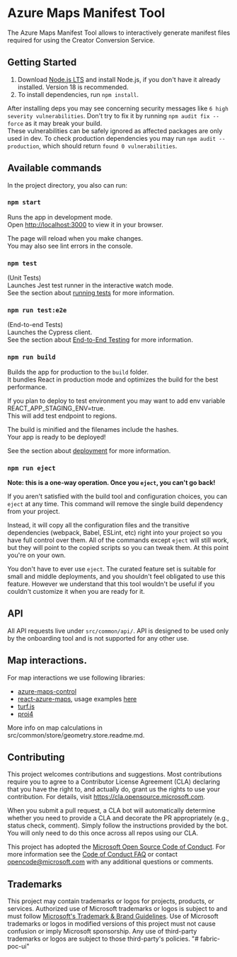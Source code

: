 # Azure Maps Manifest Tool

The Azure Maps Manifest Tool allows to interactively generate manifest files required for using the Creator Conversion Service.

## Getting Started

1. Download [Node.js LTS](https://nodejs.org/en/download/) and install Node.js, if you don't have it already installed. Version 18 is recommended.
2. To install dependencies, run `npm install`.

After installing deps you may see concerning security messages like `6 high severity vulnerabilities`. Don't try to fix it by running `npm audit fix --force` as it may break your build. \
These vulnerabilities can be safely ignored as affected packages are only used in dev. To check production dependencies you may run `npm audit --production`, which should return `found 0 vulnerabilities`.

## Available commands

In the project directory, you also can run:

### `npm start`

Runs the app in development mode.\
Open [http://localhost:3000](http://localhost:3000) to view it in your browser.

The page will reload when you make changes.\
You may also see lint errors in the console.

### `npm test`

(Unit Tests)\
Launches Jest test runner in the interactive watch mode.\
See the section about [running tests](https://facebook.github.io/create-react-app/docs/running-tests) for more information.

### `npm run test:e2e`

(End-to-end Tests)\
Launches the Cypress client.\
See the section about [End-to-End Testing](https://docs.cypress.io/guides/end-to-end-testing/writing-your-first-end-to-end-test) for more information.

### `npm run build`

Builds the app for production to the `build` folder.\
It bundles React in production mode and optimizes the build for the best performance.

If you plan to deploy to test environment you may want to add env variable REACT_APP_STAGING_ENV=true.\
This will add test endpoint to regions.

The build is minified and the filenames include the hashes.\
Your app is ready to be deployed!

See the section about [deployment](https://facebook.github.io/create-react-app/docs/deployment) for more information.

### `npm run eject`

**Note: this is a one-way operation. Once you `eject`, you can't go back!**

If you aren't satisfied with the build tool and configuration choices, you can `eject` at any time. This command will remove the single build dependency from your project.

Instead, it will copy all the configuration files and the transitive dependencies (webpack, Babel, ESLint, etc) right into your project so you have full control over them. All of the commands except `eject` will still work, but they will point to the copied scripts so you can tweak them. At this point you're on your own.

You don't have to ever use `eject`. The curated feature set is suitable for small and middle deployments, and you shouldn't feel obligated to use this feature. However we understand that this tool wouldn't be useful if you couldn't customize it when you are ready for it.

## API

All API requests live under `src/common/api/`.
API is designed to be used only by the onboarding tool and is not supported for any other use.

## Map interactions.

For map interactions we use following libraries:

- [azure-maps-control](https://www.npmjs.com/package/azure-maps-control)
- [react-azure-maps](https://github.com/Azure/react-azure-maps), usage examples [here](https://github.com/Azure/react-azure-maps-playground/tree/master/src/examples)
- [turf.js](http://turfjs.org/)
- [proj4](http://proj4js.org/)

More info on map calculations in src/common/store/geometry.store.readme.md.

## Contributing

This project welcomes contributions and suggestions. Most contributions require you to agree to a
Contributor License Agreement (CLA) declaring that you have the right to, and actually do, grant us
the rights to use your contribution. For details, visit https://cla.opensource.microsoft.com.

When you submit a pull request, a CLA bot will automatically determine whether you need to provide
a CLA and decorate the PR appropriately (e.g., status check, comment). Simply follow the instructions
provided by the bot. You will only need to do this once across all repos using our CLA.

This project has adopted the [Microsoft Open Source Code of Conduct](https://opensource.microsoft.com/codeofconduct/).
For more information see the [Code of Conduct FAQ](https://opensource.microsoft.com/codeofconduct/faq/) or
contact [opencode@microsoft.com](mailto:opencode@microsoft.com) with any additional questions or comments.

## Trademarks

This project may contain trademarks or logos for projects, products, or services. Authorized use of Microsoft
trademarks or logos is subject to and must follow
[Microsoft's Trademark & Brand Guidelines](https://www.microsoft.com/en-us/legal/intellectualproperty/trademarks/usage/general).
Use of Microsoft trademarks or logos in modified versions of this project must not cause confusion or imply Microsoft sponsorship.
Any use of third-party trademarks or logos are subject to those third-party's policies.
"# fabric-poc-ui" 
